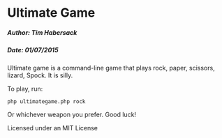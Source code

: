 # Ultimate Game

##### Author: Tim Habersack

##### Date: 01/07/2015

Ultimate game is a command-line game that plays rock, paper, scissors, lizard, Spock. It is silly.

To play, run: 

`php ultimategame.php rock`

Or whichever weapon you prefer. Good luck! 

Licensed under an MIT License
